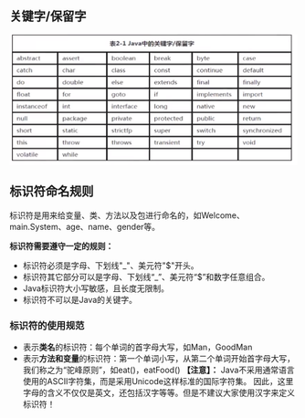 ## 关键字/保留字

<img src="./pictures/Annotation 2019-10-10 115413.png"  div align=center />

## 标识符命名规则
标识符是用来给变量、类、方法以及包进行命名的，如Welcome、main.System、age、name、gender等。

**标识符需要遵守一定的规则：**
* 标识符必须是字母、下划线"_"、美元符"\$"开头。
* 标识符其它部分可以是字母、下划线“_”、美元符“\$”和数字任意组合。
* Java标识符大小写敏感，且长度无限制。
* 标识符不可以是Java的关键字。

### 标识符的使用规范 
* 表示**类名**的标识符：每个单词的首字母大写，如Man，GoodMan
* 表示**方法和变量**的标识符：第一个单词小写，从第二个单词开始首字母大写，我们称之为“驼峰原则”，如eat()，eatFood()
**【注意】：**
Java不采用通常语言使用的ASCII字符集，而是采用Unicode这样标准的国际字符集。
因此，这里字母的含义不仅仅是英文，还包括汉字等等。但是不建议大家使用汉字来定义标识符！


